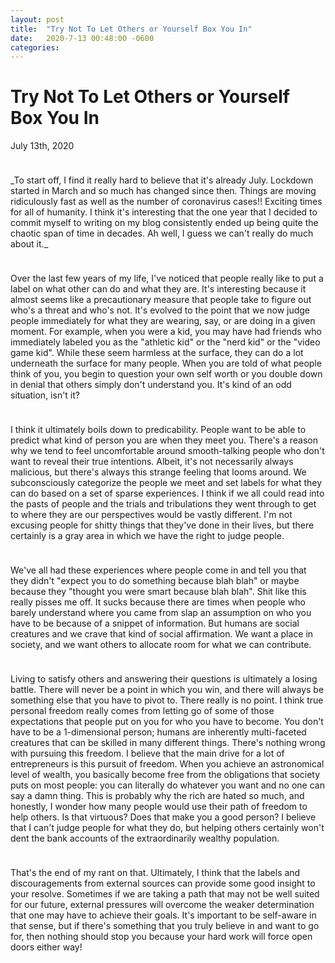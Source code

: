 ```yaml
---
layout: post
title:  "Try Not To Let Others or Yourself Box You In"
date:   2020-7-13 00:48:00 -0600
categories: 
---
```


# Try Not To Let Others or Yourself Box You In
July 13th, 2020
<hr style="height:10px; visibility:hidden;" />
_To start off, I find it really hard to believe that it's already July. Lockdown started in March and so much has changed since then. Things are moving ridiculously fast as well as the number of coronavirus cases!! Exciting times for all of humanity. I think it's interesting that the one year that I decided to commit myself to writing on my blog consistently ended up being quite the chaotic span of time in decades. Ah well, I guess we can't really do much about it._

<hr style="height:10px; visibility:hidden;" />
Over the last few years of my life, I've noticed that people really like to put a label on what other can do and what they are. It's interesting because it almost seems like a precautionary measure that people take to figure out who's a threat and who's not. It's evolved to the point that we now judge people immediately for what they are wearing, say, or are doing in a given moment. For example, when you were a kid, you may have had friends who immediately labeled you as the "athletic kid" or the "nerd kid" or the "video game kid". While these seem harmless at the surface, they can do a lot underneath the surface for many people. When you are told of what people think of you, you begin to question your own self worth or you double down in denial that others simply don't understand you. It's kind of an odd situation, isn't it?

<hr style="height:10px; visibility:hidden;" />
I think it ultimately boils down to predicability. People want to be able to predict what kind of person you are when they meet you. There's a reason why we tend to feel uncomfortable around smooth-talking people who don't want to reveal their true intentions. Albeit, it's not necessarily always malicious, but there's always this strange feeling that looms around. We subconsciously categorize the people we meet and set labels for what they can do based on a set of sparse experiences. I think if we all could read into the pasts of people and the trials and tribulations they went through to get to where they are our perspectives would be vastly different. I'm not excusing people for shitty things that they've done in their lives, but there certainly is a gray area in which we have the right to judge people.

<hr style="height:10px; visibility:hidden;" />
We've all had these experiences where people come in and tell you that they didn't "expect you to do something because blah blah" or maybe because they "thought you were smart because blah blah". Shit like this really pisses me off. It sucks because there are times when people who barely understand where you came from slap an assumption on who you have to be because of a snippet of information. But humans are social creatures and we crave that kind of social affirmation. We want a place in society, and we want others to allocate room for what we can contribute. 

<hr style="height:10px; visibility:hidden;" />
Living to satisfy others and answering their questions is ultimately a losing battle. There will never be a point in which you win, and there will always be something else that you have to pivot to. There really is no point. I think true personal freedom really comes from letting go of some of those expectations that people put on you for who you have to become. You don't have to be a 1-dimensional person; humans are inherently multi-faceted creatures that can be skilled in many different things. There's nothing wrong with pursuing this freedom. I believe that the main drive for a lot of entrepreneurs is this pursuit of freedom. When you achieve an astronomical level of wealth, you basically become free from the obligations that society puts on most people: you can literally do whatever you want and no one can say a damn thing. This is probably why the rich are hated so much, and honestly, I wonder how many people would use their path of freedom to help others. Is that virtuous? Does that make you a good person? I believe that I can't judge people for what they do, but helping others certainly won't dent the bank accounts of the extraordinarily wealthy population.

<hr style="height:10px; visibility:hidden;" />
That's the end of my rant on that. Ultimately, I think that the labels and discouragements from external sources can provide some good insight to your resolve. Sometimes if we are taking a path that may not be well suited for our future, external pressures will overcome the weaker determination that one may have to achieve their goals. It's important to be self-aware in that sense, but if there's something that you truly believe in and want to go for, then nothing should stop you because your hard work will force open doors either way!
